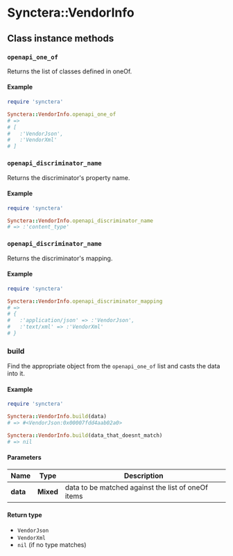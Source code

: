 # Synctera::VendorInfo

## Class instance methods

### `openapi_one_of`

Returns the list of classes defined in oneOf.

#### Example

```ruby
require 'synctera'

Synctera::VendorInfo.openapi_one_of
# =>
# [
#   :'VendorJson',
#   :'VendorXml'
# ]
```

### `openapi_discriminator_name`

Returns the discriminator's property name.

#### Example

```ruby
require 'synctera'

Synctera::VendorInfo.openapi_discriminator_name
# => :'content_type'
```

### `openapi_discriminator_name`

Returns the discriminator's mapping.

#### Example

```ruby
require 'synctera'

Synctera::VendorInfo.openapi_discriminator_mapping
# =>
# {
#   :'application/json' => :'VendorJson',
#   :'text/xml' => :'VendorXml'
# }
```

### build

Find the appropriate object from the `openapi_one_of` list and casts the data into it.

#### Example

```ruby
require 'synctera'

Synctera::VendorInfo.build(data)
# => #<VendorJson:0x00007fdd4aab02a0>

Synctera::VendorInfo.build(data_that_doesnt_match)
# => nil
```

#### Parameters

| Name | Type | Description |
| ---- | ---- | ----------- |
| **data** | **Mixed** | data to be matched against the list of oneOf items |

#### Return type

- `VendorJson`
- `VendorXml`
- `nil` (if no type matches)

